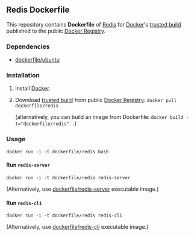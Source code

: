 ## Redis Dockerfile


This repository contains **Dockerfile** of [Redis](http://redis.io/) for [Docker](https://www.docker.io/)'s [trusted build](https://index.docker.io/u/dockerfile/redis/) published to the public [Docker Registry](https://index.docker.io/).


### Dependencies

* [dockerfile/ubuntu](https://github.com/dockerfile/ubuntu)


### Installation

1. Install [Docker](https://www.docker.io/).

2. Download [trusted build](https://index.docker.io/u/dockerfile/redis/) from public [Docker Registry](https://index.docker.io/): `docker pull dockerfile/redis`

   (alternatively, you can build an image from Dockerfile: `docker build -t="dockerfile/redis" .`)


### Usage

    docker run -i -t dockerfile/redis bash

#### Run `redis-server`

    docker run -i -t dockerfile/redis redis-server

(Alternatively, use [dockerfile/redis-server](https://github.com/dockerfile/redis-server) executable image.)

#### Run `redis-cli`

    docker run -i -t dockerfile/redis redis-cli

(Alternatively, use [dockerfile/redis-cli](https://github.com/dockerfile/redis-cli) executable image.)
